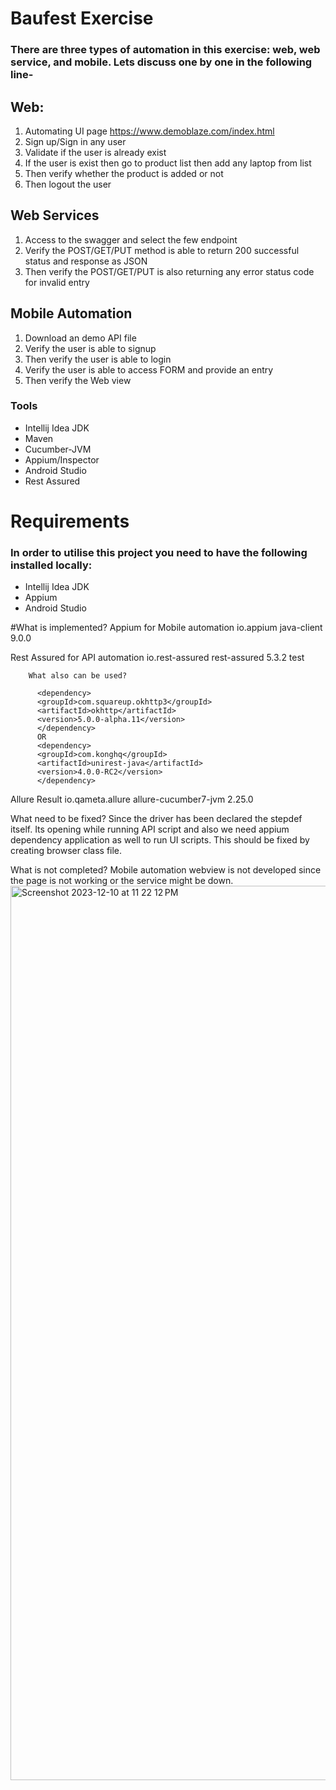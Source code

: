 # Baufest Exercise 

### There are three types of automation in this exercise: web, web service, and mobile. Lets discuss one by one in the following line-

## Web:
1. Automating UI page https://www.demoblaze.com/index.html
2. Sign up/Sign in  any user
3. Validate if the user is already exist
4. If the user is exist then go to product list then add any laptop from list
5. Then verify whether the product is added or not
6. Then logout the user

## Web Services
1. Access to the swagger and select the few endpoint
2. Verify the POST/GET/PUT method is able to return 200 successful status and response as JSON
3. Then verify the POST/GET/PUT is also returning any error status code for invalid entry

## Mobile Automation
1. Download an demo API file
2. Verify the user is able to signup
3. Then verify the user is able to login
4. Verify the user is able to access FORM and provide an entry
5. Then verify the Web view

### Tools
- Intellij Idea JDK
- Maven
- Cucumber-JVM
- Appium/Inspector
- Android Studio
- Rest Assured

# Requirements
### In order to utilise this project you need to have the following installed locally:
- Intellij Idea JDK
- Appium
- Android Studio

#What is implemented?
Appium for Mobile automation
        <dependency>
            <groupId>io.appium</groupId>
            <artifactId>java-client</artifactId>
            <version>9.0.0</version>
        </dependency>

Rest Assured for API automation
        <dependency>
            <groupId>io.rest-assured</groupId>
            <artifactId>rest-assured</artifactId>
            <version>5.3.2</version>
            <scope>test</scope>
        </dependency>

        What also can be used?
        
          <dependency>
          <groupId>com.squareup.okhttp3</groupId>
          <artifactId>okhttp</artifactId>
          <version>5.0.0-alpha.11</version>
          </dependency>
          OR
          <dependency>
          <groupId>com.konghq</groupId>
          <artifactId>unirest-java</artifactId>
          <version>4.0.0-RC2</version>
          </dependency>
          
Allure Result
        <dependency>
            <groupId>io.qameta.allure</groupId>
            <artifactId>allure-cucumber7-jvm</artifactId>
            <version>2.25.0</version>
        </dependency>

What need to be fixed?
Since the driver has been declared the stepdef itself. Its opening while running API script and also we need appium dependency application as well to run UI scripts. This should be fixed by creating browser class file.

What is not completed?
Mobile automation webview is not developed since the page is not working or the service might be down.
<img width="1431" alt="Screenshot 2023-12-10 at 11 22 12 PM" src="https://github.com/im2gnana/baufestexcersise2/assets/153252230/5d44ac90-e2e7-4acf-aa17-ef4f8ee69695">
